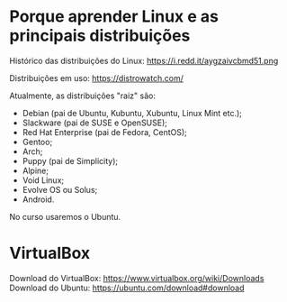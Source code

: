 # Porque aprender Linux e as principais distribuições
Histórico das distribuições do Linux: https://i.redd.it/aygzaivcbmd51.png

Distribuições em uso: https://distrowatch.com/

Atualmente, as distribuições "raiz" são:
* Debian (pai de Ubuntu, Kubuntu, Xubuntu, Linux Mint etc.);
* Slackware (pai de SUSE e OpenSUSE);
* Red Hat Enterprise (pai de Fedora, CentOS);
* Gentoo;
* Arch;
* Puppy (pai de Simplicity);
* Alpine;
* Void Linux;
* Evolve OS ou Solus;
* Android.

No curso usaremos o Ubuntu.

# VirtualBox
Download do VirtualBox: https://www.virtualbox.org/wiki/Downloads
Download do Ubuntu: https://ubuntu.com/download#download
